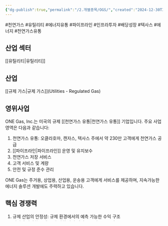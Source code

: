 ```yaml
---
{"dg-publish":true,"permalink":"/2.개별종목/OGS/","created":"2024-12-30T21:01:58.881+09:00","updated":"2025-06-03T20:06:00.501+09:00"}
---
```


#천연가스 #유틸리티 #에너지유통 #파이프라인 #인프라투자 #배당성장 #텍사스 #에너지 #천연가스유통

## 산업 섹터

[[유틸리티\|유틸리티]]

## 산업

[[규제 가스\|규제 가스]](Utilities - Regulated Gas)

## 영위사업

ONE Gas, Inc.는 미국의 규제 [[천연가스 유통\|천연가스 유통]] 기업입니다. 주요 사업 영역은 다음과 같습니다:

1. 천연가스 유통: 오클라호마, 캔자스, 텍사스 주에서 약 230만 고객에게 천연가스 공급
2. [[파이프라인\|파이프라인]] 운영 및 유지보수
3. 천연가스 저장 서비스
4. 고객 서비스 및 계량
5. 안전 및 규정 준수 관리

ONE Gas는 주거용, 상업용, 산업용, 운송용 고객에게 서비스를 제공하며, 지속가능한 에너지 솔루션 개발에도 주력하고 있습니다.

## 핵심 경쟁력

1. 규제 산업의 안정성: 규제 환경에서의 예측 가능한 수익 구조
2. 지리적 다각화: 3개 주에 걸친 사업 영역으로 리스크 분산
3. 인프라 투자: 지속적인 시스템 업그레이드 및 현대화
4. 고객 중심 서비스: 높은 고객 만족도 유지
5. 안전 중심 문화: 엄격한 안전 기준 및 프로토콜 준수
6. 재생 천연가스(RNG) 이니셔티브: 지속가능성 강화를 위한 노력

## 전방/후방산업

1. 후방산업:
    
    - 천연가스 생산: ExxonMobil(US, [[2.개별종목/XOM\|XOM]])
    - 파이프라인 장비: Emerson Electric(US, [[2.개별종목/EMR\|EMR]])
    
2. 전방산업:
    
    - 발전: NextEra Energy(US, [[2.개별종목/NEE\|NEE]])
    - 산업용 가스 소비: Dow Inc.(US, [[2.개별종목/DOW\|DOW]])
    

## 밸류체인

1. 천연가스 생산: ExxonMobil(US, [[2.개별종목/XOM\|XOM]]) - 천연가스 추출
2. 파이프라인 운송: ONE Gas (주요 사업 영역)
3. 저장: ONE Gas (주요 사업 영역)
4. 유통: ONE Gas (주요 사업 영역)
5. 최종 소비자: 주거, 상업, 산업 고객

## 주요제품

1. 천연가스 유통 서비스 (주거, 상업, 산업용)
2. 파이프라인 운송 서비스
3. [[천연가스 저장\|천연가스 저장]] 서비스

## 주요고객

1. 주거용 고객
2. 상업용 고객
3. 산업용 고객
4. 운송용 고객
5. 도매 및 공공기관 고객

## 주요 판매국가

ONE Gas는 미국 시장에서만 사업을 영위하고 있으며, 특히 오클라호마, 캔자스, 텍사스 주에서 서비스를 제공하고 있습니다.

## 경쟁업체

1. Atmos Energy(US, [[2.개별종목/ATO\|ATO]])
2. Southwest Gas Holdings(US, [[2.개별종목/SWX\|SWX]])
3. Spire Inc.(US, [[2.개별종목/SR\|SR]])
4. NiSource Inc.(US, [[NI\|NI]])
5. New Jersey Resources(US, [[NJR\|NJR]])

## 산업 내 글로벌 시장 점유율

ONE Gas는 미국 내 주요 천연가스 유통기업 중 하나이지만, 정확한 글로벌 시장 점유율 데이터는 제공되지 않았습니다.

## 최근 3년 내 주요 이슈

1. 재생 천연가스(RNG) 이니셔티브 강화 및 대규모 산업 고객 유치 노력 (2024년)
2. 2024년 3분기 주당순이익 12% 증가, 6.83달러 기록 (2024년)
3. 2025년 회계연도 주당순이익 가이던스 7.05-7.25달러 제시 (2024년)
4. 텍사스, 오클라호마, 캔자스 주에서의 RNG 프로젝트 개발 확대 (2023-2024년)
5. 디지털 전환 가속화를 통한 운영 효율성 제고 (2023-2024년)

## 주요주주(지분율)

1. BlackRock Advisors LLC: 15.65%
2. Vanguard Fiduciary Trust Co.: 11.31%
3. State Farm Investment Management Corp.: 8.361%
4. DFA Australia Ltd.: 5.344%
5. STATE STREET CORPORATION: 4.236%

## 관련 ETF

1. Utilities Select Sector SPDR Fund - [[XLU\|XLU]]
2. Vanguard Utilities ETF - [[VPU\|VPU]]
3. iShares U.S. Utilities ETF - [[IDU\|IDU]]